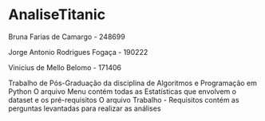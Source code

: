 # AnaliseTitanic
Bruna Farias de Camargo - 248699

Jorge Antonio Rodrigues Fogaça - 190222

Vinicius de Mello Belomo - 171406

Trabalho de Pós-Graduação da disciplina de Algoritmos e Programação em Python
O arquivo Menu contém todas as Estatísticas que envolvem o dataset e os pré-requisitos
O arquivo Trabalho - Requisitos contém as perguntas levantadas para realizar as análises
